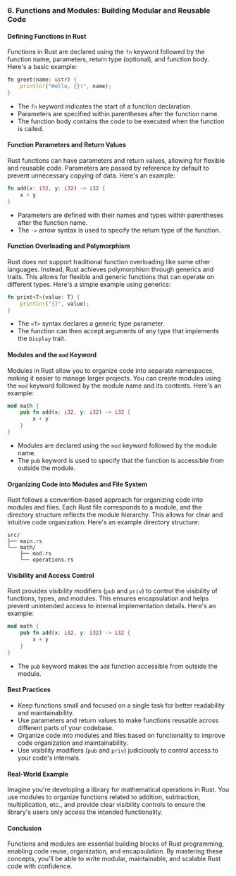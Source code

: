 ### 6. Functions and Modules: Building Modular and Reusable Code

#### Defining Functions in Rust

Functions in Rust are declared using the `fn` keyword followed by the function name, parameters, return type (optional), and function body. Here's a basic example:

```rust
fn greet(name: &str) {
    println!("Hello, {}!", name);
}
```

- The `fn` keyword indicates the start of a function declaration.
- Parameters are specified within parentheses after the function name.
- The function body contains the code to be executed when the function is called.

#### Function Parameters and Return Values

Rust functions can have parameters and return values, allowing for flexible and reusable code. Parameters are passed by reference by default to prevent unnecessary copying of data. Here's an example:

```rust
fn add(x: i32, y: i32) -> i32 {
    x + y
}
```

- Parameters are defined with their names and types within parentheses after the function name.
- The `->` arrow syntax is used to specify the return type of the function.

#### Function Overloading and Polymorphism

Rust does not support traditional function overloading like some other languages. Instead, Rust achieves polymorphism through generics and traits. This allows for flexible and generic functions that can operate on different types. Here's a simple example using generics:

```rust
fn print<T>(value: T) {
    println!("{}", value);
}
```

- The `<T>` syntax declares a generic type parameter.
- The function can then accept arguments of any type that implements the `Display` trait.

#### Modules and the `mod` Keyword

Modules in Rust allow you to organize code into separate namespaces, making it easier to manage larger projects. You can create modules using the `mod` keyword followed by the module name and its contents. Here's an example:

```rust
mod math {
    pub fn add(x: i32, y: i32) -> i32 {
        x + y
    }
}
```

- Modules are declared using the `mod` keyword followed by the module name.
- The `pub` keyword is used to specify that the function is accessible from outside the module.

#### Organizing Code into Modules and File System

Rust follows a convention-based approach for organizing code into modules and files. Each Rust file corresponds to a module, and the directory structure reflects the module hierarchy. This allows for clear and intuitive code organization. Here's an example directory structure:

```
src/
├── main.rs
└── math/
    ├── mod.rs
    └── operations.rs
```

#### Visibility and Access Control

Rust provides visibility modifiers (`pub` and `priv`) to control the visibility of functions, types, and modules. This ensures encapsulation and helps prevent unintended access to internal implementation details. Here's an example:

```rust
mod math {
    pub fn add(x: i32, y: i32) -> i32 {
        x + y
    }
}
```

- The `pub` keyword makes the `add` function accessible from outside the module.

#### Best Practices

- Keep functions small and focused on a single task for better readability and maintainability.
- Use parameters and return values to make functions reusable across different parts of your codebase.
- Organize code into modules and files based on functionality to improve code organization and maintainability.
- Use visibility modifiers (`pub` and `priv`) judiciously to control access to your code's internals.

#### Real-World Example

Imagine you're developing a library for mathematical operations in Rust. You use modules to organize functions related to addition, subtraction, multiplication, etc., and provide clear visibility controls to ensure the library's users only access the intended functionality.

#### Conclusion

Functions and modules are essential building blocks of Rust programming, enabling code reuse, organization, and encapsulation. By mastering these concepts, you'll be able to write modular, maintainable, and scalable Rust code with confidence.
